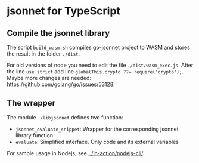 # jsonnet for TypeScript

## Compile the jsonnet library

The script `build_wasm.sh` compiles [go-jsonnet](https://github.com/google/go-jsonnet) project to WASM and stores the result in the folder `./dist`.

For old versions of node you need to edit the file `./dist/wasm_exec.js`. After the line `use strict` add line `globalThis.crypto ??= require('crypto');`. Maybe more changes are needed: <https://github.com/golang/go/issues/53128>.

## The wrapper

The module `./libjsonnet` defines two function:

- `jsonnet_evaluate_snippet`: Wrapper for the corresponding jsonnet library function
- `evaluate`: Simplified interface. Only code and its external variables

For sample usage in Nodejs, see [../in-action/nodejs-cli/](../in-action/nodejs-cli/).
